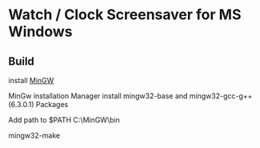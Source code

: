 
# Watch / Clock Screensaver for MS Windows 


## Build
install [MinGW](https://sourceforge.net/projects/mingw/)

MinGw installation Manager install mingw32-base and mingw32-gcc-g++ (6.3.0.1) Packages

Add path to $PATH C:\MinGW\bin

mingw32-make
